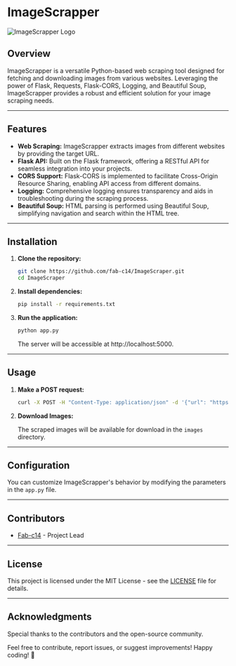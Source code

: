 # ImageScrapper

![ImageScrapper Logo]([https://images.pexels.com/photos/19369623/pexels-photo-19369623/free-photo-of-a-surfer-walks-along-the-beach-with-the-sun-behind-him.jpeg?auto=compress&cs=tinysrgb&w=400&lazy=load])

## Overview

ImageScrapper is a versatile Python-based web scraping tool designed for fetching and downloading images from various websites. Leveraging the power of Flask, Requests, Flask-CORS, Logging, and Beautiful Soup, ImageScrapper provides a robust and efficient solution for your image scraping needs.

---

## Features

- **Web Scraping:** ImageScrapper extracts images from different websites by providing the target URL.
- **Flask API:** Built on the Flask framework, offering a RESTful API for seamless integration into your projects.
- **CORS Support:** Flask-CORS is implemented to facilitate Cross-Origin Resource Sharing, enabling API access from different domains.
- **Logging:** Comprehensive logging ensures transparency and aids in troubleshooting during the scraping process.
- **Beautiful Soup:** HTML parsing is performed using Beautiful Soup, simplifying navigation and search within the HTML tree.

---

## Installation

1. **Clone the repository:**

    ```bash
    git clone https://github.com/fab-c14/ImageScraper.git
    cd ImageScraper
    ```

2. **Install dependencies:**

    ```bash
    pip install -r requirements.txt
    ```

3. **Run the application:**

    ```bash
    python app.py
    ```

    The server will be accessible at http://localhost:5000.

---

## Usage

1. **Make a POST request:**

    ```bash
    curl -X POST -H "Content-Type: application/json" -d '{"url": "https://example.com"}' http://localhost:5000/scrape
    ```

2. **Download Images:**

    The scraped images will be available for download in the `images` directory.

---

## Configuration

You can customize ImageScrapper's behavior by modifying the parameters in the `app.py` file.

---

## Contributors

- [Fab-c14](https://github.com/fab-c14) - Project Lead

---

## License

This project is licensed under the MIT License - see the [LICENSE](LICENSE) file for details.

---

## Acknowledgments

Special thanks to the contributors and the open-source community.

Feel free to contribute, report issues, or suggest improvements! Happy coding! 🚀

